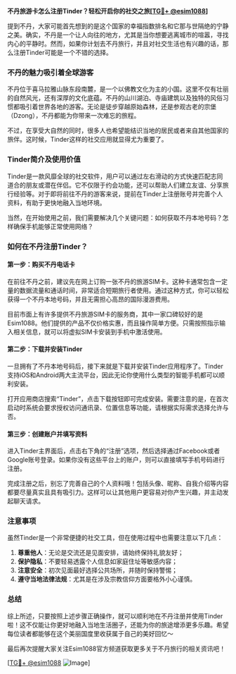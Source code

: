 **不丹旅游卡怎么注册Tinder？轻松开启你的社交之旅[[TG💪+ @esim1088](https://t.me/s/esim1088)]**

提到不丹，大家可能首先想到的是这个国家的幸福指数排名和它那与世隔绝的宁静之美。确实，不丹是一个让人向往的地方，尤其是当你想要逃离城市的喧嚣，寻找内心的平静时。然而，如果你计划去不丹旅行，并且对社交生活也有兴趣的话，那么注册Tinder可能是一个不错的选择。

### 不丹的魅力吸引着全球游客

不丹位于喜马拉雅山脉东段南麓，是一个以佛教文化为主的小国。这里不仅有壮丽的自然风光，还有深厚的文化底蕴。不丹的山川湖泊、寺庙建筑以及独特的风俗习惯都吸引着世界各地的游客。无论是徒步穿越原始森林，还是参观古老的宗堡（Dzong），不丹都能为你带来一次难忘的旅程。

不过，在享受大自然的同时，很多人也希望能结识当地的居民或者来自其他国家的旅伴。这时候，Tinder这样的社交应用就显得尤为重要了。

### Tinder简介及使用价值

Tinder是一款风靡全球的社交软件，用户可以通过左右滑动的方式快速匹配志同道合的朋友或潜在伴侣。它不仅限于约会功能，还可以帮助人们建立友谊、分享旅行经验等。对于即将前往不丹的游客来说，提前在Tinder上注册账号并完善个人资料，有助于更快地融入当地环境。

当然，在开始使用之前，我们需要解决几个关键问题：如何获取不丹本地号码？怎样确保手机能够正常使用网络？

### 如何在不丹注册Tinder？

#### 第一步：购买不丹电话卡

在前往不丹之前，建议先在网上订购一张不丹的旅游SIM卡。这种卡通常包含一定量的数据流量和通话时间，非常适合短期旅行者使用。通过这种方式，你可以轻松获得一个不丹本地号码，并且无需担心高昂的国际漫游费用。

目前市面上有许多提供不丹旅游SIM卡的服务商，其中一家口碑较好的是Esim1088。他们提供的产品不仅价格实惠，而且操作简单方便。只需按照指示输入相关信息，就可以将虚拟SIM卡安装到手机中激活使用。

#### 第二步：下载并安装Tinder

一旦拥有了不丹本地号码后，接下来就是下载并安装Tinder应用程序了。Tinder支持iOS和Android两大主流平台，因此无论你使用什么类型的智能手机都可以顺利安装。

打开应用商店搜索“Tinder”，点击下载按钮即可完成安装。需要注意的是，在首次启动时系统会要求授权访问通讯录、位置信息等功能，请根据实际需求选择允许与否。

#### 第三步：创建账户并填写资料

进入Tinder主界面后，点击右下角的“注册”选项，然后选择通过Facebook或者Google账号登录。如果你没有这些平台上的账户，则可以直接填写手机号码进行注册。

完成注册之后，别忘了完善自己的个人资料哦！包括头像、昵称、自我介绍等内容都要尽量真实且具有吸引力。这样可以让其他用户更容易对你产生兴趣，并主动发起聊天请求。

### 注意事项

虽然Tinder是一个非常便捷的社交工具，但在使用过程中也需要注意以下几点：

1. **尊重他人**：无论是交流还是见面安排，请始终保持礼貌友好；
2. **保护隐私**：不要轻易透露个人信息如家庭住址等敏感内容；
3. **注意安全**：初次见面最好选择公共场所，并随时保持警惕；
4. **遵守当地法律法规**：尤其是在涉及宗教信仰方面要格外小心谨慎。

### 总结

综上所述，只要按照上述步骤正确操作，就可以顺利地在不丹注册并使用Tinder啦！这不仅能让你更好地融入当地生活圈子，还能为你的旅途增添更多乐趣。希望每位读者都能够在这个美丽国度里收获属于自己的美好回忆～

最后再次提醒大家关注Esim1088官方频道获取更多关于不丹旅行的相关资讯吧！

[[TG💪+ @esim1088](https://t.me/s/esim1088) ![Image](https://i.postimg.cc/4NQfJmqS/Snipaste-2025-05-13-00-14-12.png)]